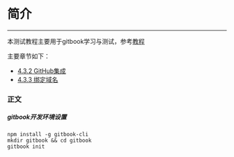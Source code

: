 # 简介

---

本测试教程主要用于gitbook学习与测试，参考[教程](http://www.chengweiyang.cn/gitbook/index.html)

主要章节如下：
* [4.3.2 GitHub集成](http://www.chengweiyang.cn/gitbook/gitbook.com/config/github.html)
* [4.3.3 绑定域名](http://www.chengweiyang.cn/gitbook/gitbook.com/config/domain.html)

### 正文

##### gitbook开发环境设置
```
npm install -g gitbook-cli
mkdir gitbook && cd gitbook
gitbook init

